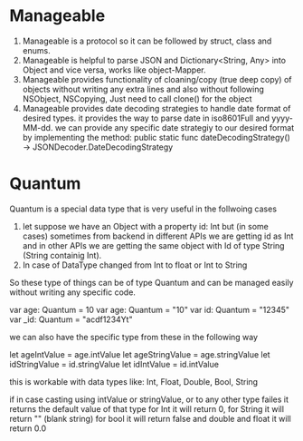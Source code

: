 # Manageable
 1. Manageable is a protocol so it can be followed by struct, class and enums.
 2. Manageable is helpful to parse JSON and Dictionary<String, Any> into Object and vice versa, works like object-Mapper.
 3. Manageable provides functionality of cloaning/copy (true deep copy) of objects without writing any extra lines and also without following NSObject, NSCopying, Just need to call clone() for the object
 4. Manageable provides date decoding strategies to handle date format of desired types. it provides the way to parse date in iso8601Full and yyyy-MM-dd. we can provide any specific date strategiy to our desired format by implementing the method:
     public static func dateDecodingStrategy() -> JSONDecoder.DateDecodingStrategy

# Quantum
 Quantum is a special data type that is very useful in the follwoing cases

1. let suppose we have an Object with a property id: Int but (in some cases) sometimes from backend in different APIs we are getting id as Int and in other APIs we are getting the same object with Id of type String (String containig Int).
2. In case of DataType changed from Int to float or Int to String

So these type of things can be of type Quantum and can be managed easily without writing any specific code.


var age: Quantum = 10 
var age: Quantum = "10"
var id: Quantum = "12345"
var _id: Quantum = "acdf1234Yt"

we can also have the specific type from these in the following way

let ageIntValue = age.intValue 
let ageStringValue = age.stringValue
let idStringValue = id.stringValue
let idIntValue = id.intValue

this is workable with data types like: Int, Float, Double, Bool, String

if in case casting using intValue or stringValue, or to any other type failes it returns the default value of that type
for Int it will return 0, for String it will return "" (blank string) for bool it will return false and double and float it will return 0.0
